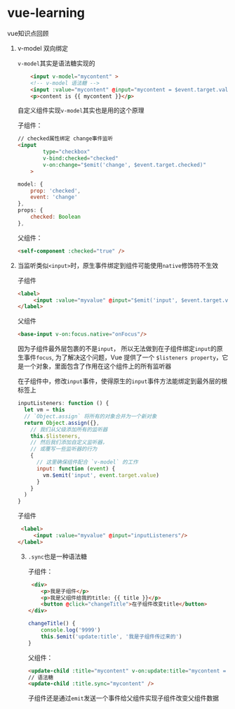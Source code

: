 # vue-learning
vue知识点回顾
1. v-model 双向绑定 

    `v-model`其实是语法糖实现的
    ```html
        <input v-model="mycontent" >
        <!-- v-model 语法糖 -->
        <input :value="mycontent" @input="mycontent = $event.target.value"/>
        <p>content is {{ mycontent }}</p>
    ```
    自定义组件实现`v-model`其实也是用的这个原理
    
    子组件：
    ```html
    // checked属性绑定 change事件监听
    <input
            type="checkbox"
            v-bind:checked="checked"
            v-on:change="$emit('change', $event.target.checked)"
        >
    ```
    ```javascript
    model: {
        prop: 'checked',
        event: 'change'
    },
    props: {
        checked: Boolean
    },
    ```
    父组件：
    ```html
    <self-component :checked="true" />
    ```

2. 当监听类似`<input>`时，原生事件绑定到组件可能使用`native`修饰符不生效

    子组件

    ```html
    <label>
         <input :value="myvalue" @input="$emit('input', $event.target.value)"/>
    </label>
    ```
    父组件
    ```html
    <base-input v-on:focus.native="onFocus"/>
    ```
    因为子组件最外层包裹的不是`input`， 所以无法做到在子组件绑定`input`的原生事件`focus`,
    为了解决这个问题，Vue 提供了一个 `$listeners property`，它是一个对象，里面包含了作用在这个组件上的所有监听器
    
    在子组件中，修改`input`事件，使得原生的`input`事件方法能绑定到最外层的根标签上
    ```javascript
    inputListeners: function () {
      let vm = this
      // `Object.assign` 将所有的对象合并为一个新对象
      return Object.assign({},
        // 我们从父级添加所有的监听器
        this.$listeners,
        // 然后我们添加自定义监听器，
        // 或覆写一些监听器的行为
        {
          // 这里确保组件配合 `v-model` 的工作
          input: function (event) {
            vm.$emit('input', event.target.value)
          }
        }
      )
    }
    ```
    子组件
    ```html
     <label>
         <input :value="myvalue" @input="inputListeners"/>
    </label>
    ```

    3. `.sync`也是一种语法糖

        子组件：
        ```html
         <div>
            <p>我是子组件</p>
            <p>我是父组件给我的title: {{ title }}</p>
            <button @click="changeTitle">在子组件改变title</button>
        </div>
        ```
        ```javascript
        changeTitle() {
            console.log('9999')
            this.$emit('update:title', '我是子组件传过来的')
        }
        ```
        父组件：
        ```html
        <update-child :title="mycontent" v-on:update:title="mycontent = $event"/>
        // 语法糖
        <update-child :title.sync="mycontent" />
        ```
        子组件还是通过`emit`发送一个事件给父组件实现子组件改变父组件数据
        




